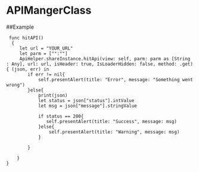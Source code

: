 # APIMangerClass

##Example


     func hitAPI()
      {
         let url = "YOUR_URL"
         let parm = ["":""]
         ApiHelper.shareInstance.hitApi(view: self, parm: parm as [String : Any], url: url, isHeader: true, IsLoaderHidden: false, method: .get) { (json, err) in
            if err != nil{
                self.presentAlert(title: "Error", message: "Something went wrong")
            }else{
                print(json)
                let status = json["status"].intValue
                let msg = json["message"].stringValue
                
                if status == 200{
                   self.presentAlert(title: "Success", message: msg) 
                }else{
                    self.presentAlert(title: "Warning", message: msg)
                }
                
            }
            
        }
    }

